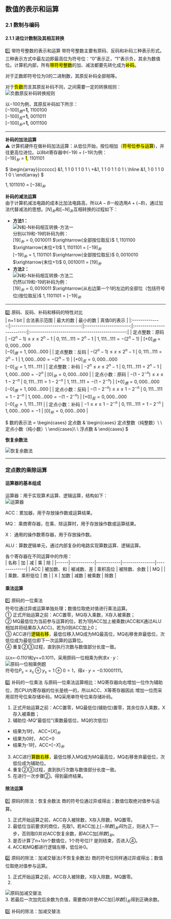 ## 数值的表示和运算
### 2.1 数制与编码
#### 2.1.1 进位计数制及其相互转换
:one: 带符号整数的表示和运算
带符号整数主要有原码、反码和补码三种表示形式。三种表示方式中最左边即最高位为符号位：“0”表示正，“1”表示负，其余为数值位。计算机内部，所有<mark>带符号整数</mark>的加、减法都要先转化成为<mark>补码</mark>。

对于正数即符号位为0的二进制数，其原反补码全部相等。

对于<mark>负数</mark>而言其原反补码不同，之间需要一定的转换规则：  
![负数原反补码转换规则](./statics/Snipaste_2022-07-24_23-53-24.png)

以$-100$为例，其原反补码如下所示：  
$[-100]_原=$**1,** 1100100  
$[-100]_反=$**1,** 0011011  
$[-100]_补=$**1,** 0011100

---
**补码的加法运算**  
:warning: 计算机硬件在做补码加法运算：从低位开始，按位相加（<mark>符号位参与运算</mark>)，并往更高位进位。以8bit寄存器中$(-19)+(-19)$为例：  
$[-19]_补$  = <mark>1</mark>, 1101101

$
\begin{array}{cccccc}
 &1, 1 1 0 1 1 0 1 \\
+&1, 1 1 0 1 1 0 1 \\
\hline
 &1, 1 0 1 1 0 1 0 \\
\end{array}
$

$1, 1011010$ = $[-38]_补$

**补码的减法运算**  
由于计算机减法电路的成本比加法电路高，所以$A-B$一般选用$A+(-B)$，通过加法代替减法的思想。${[N]}_补$和${[-N]_补}$互相转换的过程如下：  
- **方法1：**  
![N和-N补码相互转换-方法一](./statics/Snipaste_2022-07-25_13-31-29.png)  
分别以19和-19的补码为例：  
$[19]_补$ = $0, 0010011$ $\xrightarrow{全部按位取反}$ $1, 1101100$ $\xrightarrow{末位+1}$ $1, 1101101$ = $[-19]_补$  
$[-19]_补$ = $1, 1101101$ $\xrightarrow{全部按位取反}$ $0, 0010010$ $\xrightarrow{末位+1}$ $0, 0010011$ = $[19]_补$  
- **方法2：**  
![N和-N补码相互转换-方法二](./statics/Snipaste_2022-07-26_10-12-05.png)  
仍然以19和-19的补码为例：  
$[19]_补$ = $0, 0010011$ $\xrightarrow{从右边第一个1的左边的全部位（包括符号位)按位取反}$ $1, 1101101$ = $[-19]_补$
---

:two: 原码、反码、补码和移码的特性对比  
|     n+1 bit    |            合法表示范围            |        最大的数        |          最小的数         |                   真值0的表示                   |
|:--------------:|:----------------------------------:|:----------------------:|:-------------------------:|:-----------------------------------------------:|
| 定点整数：原码 |    $-(2^n-1) \leq x \leq 2^n-1$    |   $0,111...111=2^n-1$  |   $1,111...111=-(2^n-1)$  | $[+0]_原=0,000...000$</br>$[-0]_原=1,000...000$ |
| 定点整数：反码 |    $-(2^n-1) \leq x \leq 2^n-1$    |   $0,111...111=2^n-1$  |   $1,000...000=-(2^n-1)$  | $[+0]_反=0,000...000$</br>$[-0]_反=1,111...111$ |
| 定点整数：补码 |      $-2^n \leq x \leq 2^n-1$      |   $0,111...111=2^n-1$  |     $1,000...000=-2^n$    |               $[0]_补=0,000...000$              |
| 定点小数：原码 | $-(1-2^{-n}) \leq x \leq 1-2^{-n}$ | $0,111...111=1-2^{-n}$ | $1,111...111=-(1-2^{-n})$ | $[+0]_原=0,000...000$</br>$[-0]_原=1,000...000$ |
| 定点小数：反码 | $-(1-2^{-n}) \leq x \leq 1-2^{-n}$ | $0,111...111=1-2^{-n}$ | $1,000...000=-(1-2^{-n})$ | $[+0]_反=0,000...000$</br>$[-0]_反=1,111...111$ |
| 定点小数：补码 |      $-1 \leq x \leq 1-2^{-n}$     | $0,111...111=1-2^{-n}$ |      $1,000...000=-1$     |               $[0]_补=0,000...000$              |

$
数的表示法 = 
\begin{cases}
	定点数 & \begin{cases}
						 定点整数（纯整数）\\
						 \\
					   定点小数（纯小数）\\
					 \end{cases}\\
	\\
	浮点数 & 
\end{cases}
$

**恢复余数法**

![恢复余数法](./statics/Snipaste_2022-08-04_10-46-23.png)  

---

### 定点数的乘除运算

#### 运算器的基本组成
运算器：用于实现算术运算、逻辑运算，结构如下：  
![运算器](https://s1.ax1x.com/2022/08/29/vfiaK1.png)

ACC：累加器，用于存放操作数或运算结果。

MQ： 乘商寄存器，在乘、除运算时，用于存放操作数或运算结果。

X：  通用的操作数寄存器，用于存放操作数。

ALU：算数逻辑单元，通过内部复杂的电路实现算数运算、逻辑运算。  

各个寄存器在不同运算中的作用：  
| 名称 | 加         | 减         | 乘             | 除           |
|------|------------|------------|----------------|--------------|
| ACC  | 被加数、和 | 被减数、差 | 乘积高位       | 被除数、余数 |
| MQ   |            |            | 乘数、乘积低位 | 商           |
| X    | 加数       | 减数       | 被乘数         | 除数         |

#### 乘法运算
:one: 原码的一位乘法  
符号位通过异或运算单独处理；数值位取绝对值进行乘法运算。  
① 正式开始运算之前：ACC置零，MQ存入乘数，X存入被乘数；  
② MQ最低位为当前参与运算的位，若为1则ACC加上被乘数(ACC和X通过ALU相加并将结果存入ACC)，若为0则ACC加上0；  
③ ACC进行<mark>逻辑右移</mark>，最低位移入MQ成为MQ最高位，MQ右移舍弃最低位，次低位成为最低位即下一次运算的运算位。  
④ 重复②③过程，直到执行次数与数值部分长度一致。

以x=-0.1101和y=+0.1011，采用原码一位相乘为例求$x \cdot y$：  
![原码一位相乘例题](./statics/原码一位相乘例题.png)   
符号位$P_s=x_s \oplus y_s = 1 \oplus 0 = 1$，得$x \cdot y = -0.10001111$。

:two: 补码的一位乘法
与原码一位乘法运算相比：MQ寄存器向右增加一位作为辅助位，而CPU内寄存器的位长是统一的，所以ACC、X等寄存器因此
增加一位而采用双符号位来存储补码，MQ采用单符号位来存储补码。 
1. 正式开始运算之前：ACC置零，MQ最低位(辅助位)置零，其余位存入乘数，X存入被乘数；  
2. 辅助位-MQ“最低位”(乘数最低位，MQ的次低位)
- 结果为1时， ACC+$[X]_补$  
- 结果为0时， ACC+0  
- 结果为-1时，ACC+$[-X]_补$

3. ACC进行<mark>算数右移</mark>，最低位移入MQ成为MQ最高位，MQ右移舍弃最低位，次低位成为辅助位。  
4. 重复②③过程，直到执行次数与数值部分长度一致。  
5. 在进行一次步骤②。得到最终结果。  

#### 除法运算
:one: 原码的除法：恢复余数法
商的符号位通过异或得出；数值位取绝对值参与运算。  
1. 正式开始运算之前，ACC存入被除数，X存入除数，MQ置零。  
2. 最低位当前要求的商位，先取1，若ACC加上$[-除数]_补码$为正，则进入下一步，否则取0并对ACC恢复余数，即ACC加$[除数]_补$。  
3. 是否计算了n+1(n个数值位，1个符号位)? 是则结束，否进入④。  
4. ACC和MQ都进行逻辑左移，低位补0。  

:two: 原码的除法：加减交替法(不恢复余数法)
商的符号位同样通过异或得出；数值位取绝对值参与运算。  
1. 正式开始运算之前，ACC存入被除数，X存入除数，MQ置零。  
2. 
![原码加减交替法](./statics/原码除法-加减交替法.png)    
3. 若最后一次加完后余数为负值，需要商0并使ACC加$[|除数|]_补$得到正确余数。  

:three: 补码的除法：加减交替法  


